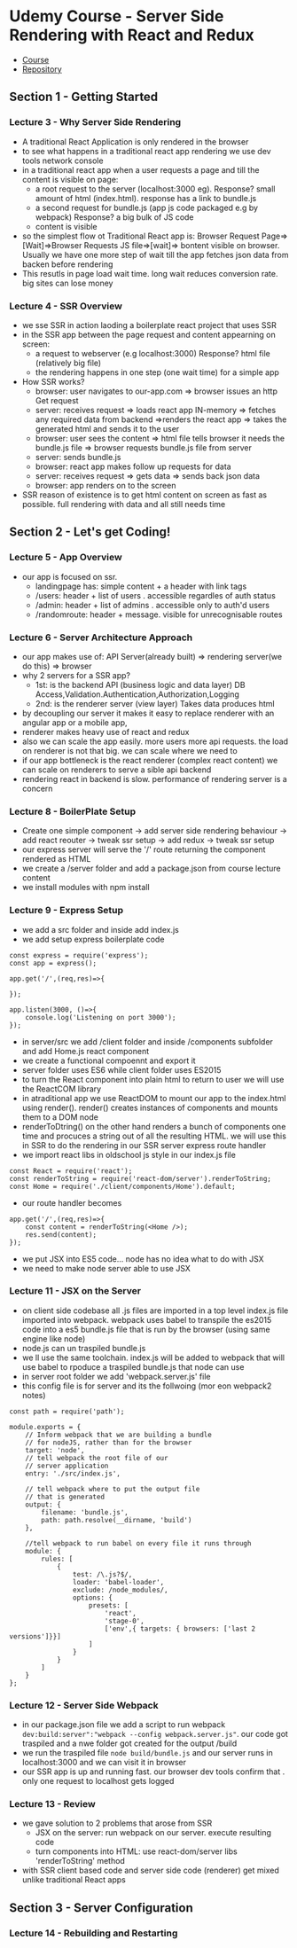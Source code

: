 # Udemy Course - Server Side Rendering with React and Redux

* [Course](https://www.udemy.com/server-side-rendering-with-react-and-redux/)
* [Repository](https://github.com/StephenGrider/ReactSSRCasts)

## Section 1 - Getting Started

### Lecture 3 - Why Server Side Rendering

* A traditional React Application is only rendered in the browser
* to see what happens in a traditional react app rendering we use dev tools network console
* in a traditional react app when a user requests a page and till the content is visible on page:
	* a root request to the server (localhost:3000 eg). Response? small amount of html (index.html). response has a link to bundle.js
	* a second request for bundle.js (app  js code packaged e.g by webpack) Response? a big bulk of JS code
	* content is visible
* so the simplest flow ot Traditional React app is: Browser Request Page=>[Wait]=>Browser Requests JS file=>[wait]=> bontent visible on browser. Usually we have one more step of wait till the app fetches json data from backen before rendering
* This resutls in page load wait time. long wait reduces conversion rate. big sites can lose money

### Lecture 4 - SSR Overview

* we sse SSR in action laoding a boilerplate react project that uses SSR
* in the SSR app between the page request and content appearning on screen:
	* a request to webserver (e.g localhost:3000) Response? html file (relatively big file)
	* the rendering happens in one step (one wait time) for a simple app
* How SSR works?
	* browser: user navigates to our-app.com => browser  issues an http Get request 
	* server: receives request => loads react app IN-memory => fetches any required data from backend =>renders the react app => takes the generated html and sends it to the user
	* browser: user sees the content => html file tells browser it needs the bundle.js file => browser requests bundle.js file from server
	* server: sends bundle.js
	* browser: react app makes follow up requests for data 
	* server: receives request =>  gets data => sends back json data
	* browser: app renders on to the screen
* SSR reason of existence is to get html content on screen as fast as possible. full rendering with data and all still needs time

## Section 2 - Let's get Coding!

### Lecture 5 - App Overview

* our app is focused on ssr.
	* landingpage has: simple content + a header with link tags
	* /users: header + list of users . accessible regardles of auth status
	* /admin:  header + list of admins . accessible only to auth'd users
	* /randomroute: header + message. visible for unrecognisable routes

### Lecture 6 - Server Architecture Approach

* our app makes use of: API Server(already built) => rendering server(we do this) => browser
* why 2 servers for a SSR app?
	* 1st: is the backend API (business logic and data layer) DB Access,Validation.Authentication,Authorization,Logging
	* 2nd: is the renderer server (view layer) Takes data produces html
* by decoupling our server it makes it easy to replace renderer with an angular app or a mobile app, 
* renderer makes heavy use of react and redux
* also we can scale the app easily. more users more api requests. the load on renderer is not that big. we can scale where we need to
* if our app bottleneck is the react renderer (complex react content) we can scale on renderers to serve a sible api backend
* rendering react in backend is slow. performance of rendering server is a concern

### Lecture 8 - BoilerPlate Setup

* Create one simple component -> add server side rendering behaviour -> add react reouter -> tweak ssr setup -> add redux -> tweak ssr setup
* our express server will serve the '/' route returning the <Home /> component rendered as HTML
* we create a /server folder and add a package.json from course lecture content
* we install modules with npm install

### Lecture 9 - Express Setup

* we add a src folder and inside add index.js
* we add setup express boilerplate code
```
const express = require('express');
const app = express();

app.get('/',(req,res)=>{

});

app.listen(3000, ()=>{
	console.log('Listening on port 3000');
});
```
* in server/src we add /client folder and inside /components subfolder and add Home.js react component
* we create a functional compoennt and export it
* server folder uses ES6 while client folder uses ES2015
* to turn the React component into plain html to return to user we will use the ReactCOM library
* in atraditional app we use ReactDOM to mount our app to the index.html using render(). render() creates instances of components and mounts them to a DOM node
* renderToDtring() on the other hand renders a bunch of components one time and procuces a string out of all the resulting HTML. we will use this in SSR to do the rendering in our SSR server express route handler
* we import react libs in oldschool js style in our index.js file
```
const React = require('react');
const renderToString = require('react-dom/server').renderToString;
const Home = require('./client/components/Home').default;
```

* our route handler becomes
```
app.get('/',(req,res)=>{
	const content = renderToString(<Home />);
	res.send(content);
});
```
* we put JSX into ES5 code... node has no idea what to do with JSX
* we need to make node server able to use JSX

### Lecture 11 - JSX on the Server

*  on client side codebase all .js files are imported in a top level index.js file imported into webpack. webpack uses babel to transpile the es2015 code into a es5 bundle.js file that is run by the browser (using same engine like node)
* node.js can un traspiled bundle.js
* we ll use the same toolchain. index.js will be added to webpack that will use babel to rpoduce a traspiled bundle.js that node can use
* in server root folder we add 'webpack.server.js' file
* this config file is for server and its the follwoing (mor eon webpack2 notes)
```
const path = require('path');

module.exports = {
	// Inform webpack that we are building a bundle
	// for nodeJS, rather than for the browser
	target: 'node',
	// tell webpack the root file of our
	// server application
	entry: './src/index.js',

	// tell webpack where to put the output file
	// that is generated
	output: {
		filename: 'bundle.js',
		path: path.resolve(__dirname, 'build')
	},

	//tell webpack to run babel on every file it runs through
	module: {
		rules: [
			{
				test: /\.js?$/,
				loader: 'babel-loader',
				exclude: /node_modules/,
				options: {
					presets: [
						'react',
						'stage-0',
						['env',{ targets: { browsers: ['last 2 versions']}}]
					]
				}
			}
		]
	}
};
```

### Lecture 12 - Server Side Webpack

* in  our package.json file we add a script to run webpack `dev:build:server":"webpack --config webpack.server.js"`. our code got traspiled and a nwe folder got created for the output /build
* we run the traspiled file `node build/bundle.js` and our server runs in localhost:3000 and we can visit it in browser
* our SSR app is up and running fast. our browser dev tools confirm that . only one request to localhost gets logged

### Lecture 13 - Review

* we gave solution to 2 problems that arose from SSR
	* JSX on the server: run webpack on our server. execute resulting code
	* turn components into HTML: use react-dom/server libs 'renderToString' method
* with SSR client based code and server side code (renderer) get mixed unlike traditional React apps

## Section 3 - Server Configuration

### Lecture 14 - Rebuilding and Restarting